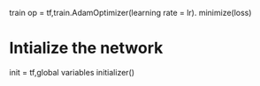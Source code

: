 train op = tf,train.AdamOptimizer(learning rate = lr). minimize(loss)

# Intialize the network

init = tf,global variables initializer()




  














